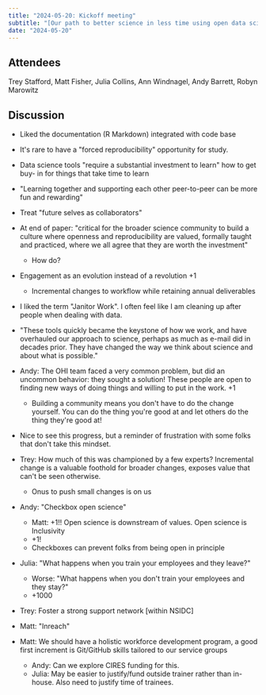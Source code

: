 ```yaml
---
title: "2024-05-20: Kickoff meeting"
subtitle: "[Our path to better science in less time using open data science tools](https://www.nature.com/articles/s41559-017-0160)"
date: "2024-05-20"
---
```


## Attendees

Trey Stafford, Matt Fisher, Julia Collins, Ann Windnagel, Andy Barrett, Robyn Marowitz


## Discussion

* Liked the documentation (R Markdown) integrated with code base

* It's rare to have a "forced reproducibility" opportunity for study.

* Data science tools "require a substantial investment to learn" how to get
	buy- in for things that take time to learn

* "Learning together and supporting each other peer-to-peer can be more fun and
	rewarding"

* Treat "future selves as collaborators" 

* At end of paper: "critical for the broader science community to build a
	culture where openness and reproducibility are valued, formally taught and
	practiced, where we all agree that they are worth the investment"
	* How do?

* Engagement as an evolution instead of a revolution +1
	* Incremental changes to workflow while retaining annual deliverables

* I liked the term "Janitor Work".  I often feel like I am cleaning up after
	people when dealing with data.

* "These tools quickly became the keystone of how we work, and have overhauled
	our approach to science, perhaps as much as e-mail did in decades prior. They
	have changed the way we think about science and about what is possible."

* Andy: The OHI team faced a very common problem, but did an uncommon behavior:
	they sought a solution! These people are open to finding new ways of doing
	things and willing to put in the work. +1
	* Building a community means you don't have to do the change yourself. You
		can do the thing you're good at and let others do the thing they're good
		at!

* Nice to see this progress, but a reminder of frustration with some folks that
	don't take this mindset.

* Trey: How much of this was championed by a few experts? Incremental change is
	a valuable foothold for broader changes, exposes value that can't be seen
	otherwise.
	* Onus to push small changes is on us

* Andy: "Checkbox open science"
	* Matt: +1!! Open science is downstream of values. Open science is Inclusivity
	* +1!
	* Checkboxes can prevent folks from being open in principle

* Julia: "What happens when you train your employees and they leave?"
	* Worse: "What happens when you don't train your employees and they stay?"
	* +1000

* Trey: Foster a strong support network [within NSIDC]

* Matt: "Inreach"

* Matt: We should have a holistic workforce development program, a good first
	increment is Git/GitHub skills tailored to our service groups
	* Andy: Can we explore CIRES funding for this.
	* Julia: May be easier to justify/fund outside trainer rather than in-house.
		Also need to justify time of trainees.
